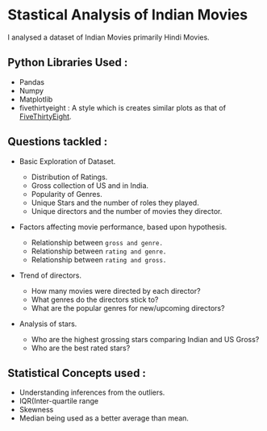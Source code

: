 # Stastical Analysis of Indian Movies

I analysed a dataset of Indian Movies primarily Hindi Movies.

## Python Libraries Used : 
- Pandas
- Numpy
- Matplotlib
- fivethirtyeight : A style which is creates similar plots as that of [FiveThirtyEight](https://fivethirtyeight.com/).

## Questions tackled :
- Basic Exploration of Dataset.
    - Distribution of Ratings.
    - Gross collection of US and in India.
    - Popularity of Genres.
    - Unique Stars and the number of roles they played.
    - Unique directors and the number of movies they director.
     
     
 - Factors affecting movie performance, based upon hypothesis.
    - Relationship between `gross and genre.`
    - Relationship between `rating and genre.` 
    - Relationship between `rating and gross.` 
     
     
 - Trend of directors. 
    - How many movies were directed by each director?
    - What genres do the directors stick to? 
    - What are the popular genres for new/upcoming directors?
     
     
 - Analysis of stars.
      - Who are the highest grossing stars comparing Indian and US Gross?
      - Who are the best rated stars?
      
## Statistical Concepts used : 
- Understanding inferences from the outliers.
- IQR(Inter-quartile range
- Skewness
- Median being used as a better average than mean.


